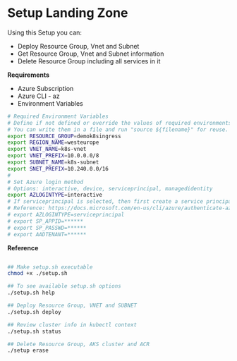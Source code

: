 # Setup Landing Zone

Using this Setup you can:
- Deploy Resource Group, Vnet and Subnet
- Get Resource Group, Vnet and Subnet information
- Delete Resource Group including all services in it

**Requirements**
- Azure Subscription
- Azure CLI - az
- Environment Variables

```bash
# Required Environment Variables
# Define if not defined or override the values of required environments variables.
# You can write them in a file and run "source ${filename}" for reuse.
export RESOURCE_GROUP=demok8singress
export REGION_NAME=westeurope
export VNET_NAME=k8s-vnet
export VNET_PREFIX=10.0.0.0/8
export SUBNET_NAME=k8s-subnet
export SNET_PREFIX=10.240.0.0/16
# 
# Set Azure login method
# Options: interactive, device, serviceprincipal, managedidentity
export AZLOGINTYPE=interactive
# If serviceprincipal is selected, then first create a service principal with proper role and set SP_APPID SP_PASSWD AADTENANT variables
# Reference: https://docs.microsoft.com/en-us/cli/azure/authenticate-azure-cli
# export AZLOGINTYPE=serviceprincipal
# export SP_APPID=******
# export SP_PASSWD=******
# export AADTENANT=******

```

**Reference**
```bash

## Make setup.sh executable
chmod +x ./setup.sh

## To see available setup.sh options
./setup.sh help

## Deploy Resource Group, VNET and SUBNET
./setup.sh deploy

## Review cluster info in kubectl context
./setup.sh status

## Delete Resource Group, AKS cluster and ACR
./setup erase

```